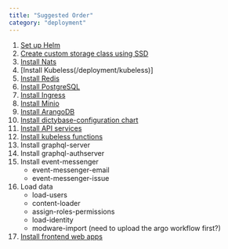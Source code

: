 ```yaml
---
title: "Suggested Order"
category: "deployment"
---
```


1. [Set up Helm](/deployment/helm)
2. [Create custom storage class using SSD](/deployment/storageclass)
3. [Install Nats](/deployment/nats)
4. [Install Kubeless(/deployment/kubeless)]
5. [Install Redis](/deployment/redis)
6. [Install PostgreSQL](/deployment/postgres)
7. [Install Ingress](/deployment/ingress)
8. [Install Minio](/deployment/minio)
9. [Install ArangoDB](/deployment/arangodb)
10. [Install dictybase-configuration chart](/deployment/dictyconfig)
11. [Install API services](/deployment/backend)
12. [Install kubeless functions](/deployment/kubeless)
13. Install graphql-server
14. Install graphql-authserver
15. Install event-messenger
    - event-messenger-email
    - event-messenger-issue
16. Load data
    - load-users
    - content-loader
    - assign-roles-permissions
    - load-identity
    - modware-import (need to upload the argo workflow first?)
17. [Install frontend web apps](/deployment/frontend)
